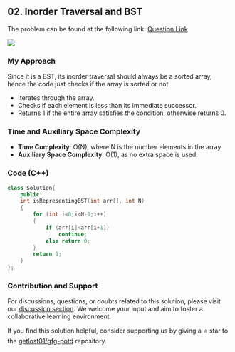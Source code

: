 ## 02. Inorder Traversal and BST
The problem can be found at the following link: [Question Link](https://www.geeksforgeeks.org/problems/inorder-traversal-and-bst5855/1)

![](https://badgen.net/badge/Level/Easy/green)

### My Approach
Since it is a BST, its inorder traversal should always be a sorted array, hence the code just checks if the array is sorted or not

- Iterates through the array.
- Checks if each element is less than its immediate successor.
- Returns 1 if the entire array satisfies the condition, otherwise returns 0.

### Time and Auxiliary Space Complexity

- **Time Complexity**: O(N), where N is the number elements in the array
- **Auxiliary Space Complexity**: O(1), as no extra space is used.

### Code (C++)
```cpp
class Solution{
    public:
    int isRepresentingBST(int arr[], int N)
    {
        for (int i=0;i<N-1;i++)
        {
            if (arr[i]<arr[i+1])
                continue;
            else return 0;
        }
        return 1;
    }
};
```

### Contribution and Support

For discussions, questions, or doubts related to this solution, please visit our [discussion section](https://github.com/getlost01/gfg-potd/discussions). We welcome your input and aim to foster a collaborative learning environment.

If you find this solution helpful, consider supporting us by giving a ⭐ star to the [getlost01/gfg-potd](https://github.com/getlost01/gfg-potd) repository.
